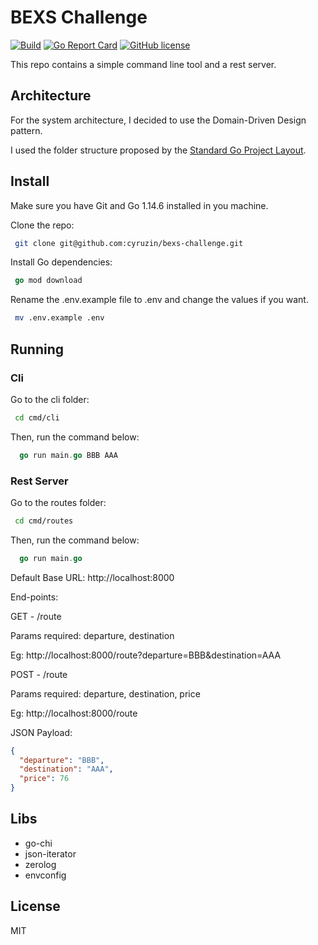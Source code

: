 # BEXS Challenge

[![Build](https://github.com/cyruzin/bexs_challenge/workflows/Build/badge.svg)](https://github.com/cyruzin/bexs_challenge/actions?query=workflow%3ABuild+branch%3Amaster) [![Go Report Card](https://goreportcard.com/badge/github.com/cyruzin/bexs_challenge)](https://goreportcard.com/report/github.com/cyruzin/bexs_challenge) [![GitHub license](https://img.shields.io/github/license/Naereen/StrapDown.js.svg)](https://github.com/Naereen/StrapDown.js/blob/master/LICENSE)

This repo contains a simple command line tool and a rest server.

## Architecture

For the system architecture, I decided to use the Domain-Driven Design pattern.

I used the folder structure proposed by the [Standard Go Project Layout](https://github.com/golang-standards/project-layout).

## Install

Make sure you have Git and Go 1.14.6 installed in you machine.

Clone the repo:

```sh
 git clone git@github.com:cyruzin/bexs-challenge.git
```

Install Go dependencies:

```go
 go mod download
```

Rename the .env.example file to .env and change the values if you want.

```sh
 mv .env.example .env
```

## Running


### Cli

Go to the cli folder:

```sh
 cd cmd/cli
```

Then, run the command below:

```go
  go run main.go BBB AAA
```


### Rest Server

Go to the routes folder:

```sh
 cd cmd/routes
```

Then, run the command below:

```go
  go run main.go
```

Default Base URL: http://localhost:8000

End-points:

GET - /route

Params required: departure, destination

Eg: http://localhost:8000/route?departure=BBB&destination=AAA

POST - /route

Params required: departure, destination, price

Eg: http://localhost:8000/route

JSON Payload:

```json
{
  "departure": "BBB",
  "destination": "AAA",
  "price": 76
}
```

## Libs

- go-chi 
- json-iterator
- zerolog
- envconfig

## License

MIT